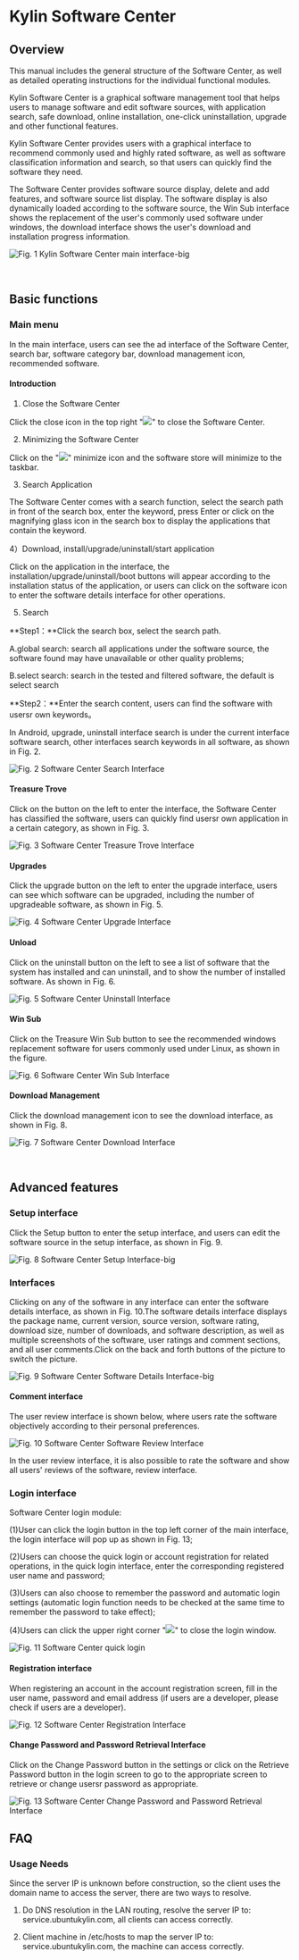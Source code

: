 # Kylin Software Center 
## Overview
This manual includes the general structure of the Software Center, as well as detailed operating instructions for the individual functional modules.

Kylin Software Center is a graphical software management tool that helps users to manage software and edit software sources, with application search, safe download, online installation, one-click uninstallation, upgrade and other functional features.

Kylin Software Center provides users with a graphical interface to recommend commonly used and highly rated software, as well as software classification information and search, so that users can quickly find the software they need.

The Software Center provides software source display, delete and add features, and software source list display. The software display is also dynamically loaded according to the software source, the Win Sub interface shows the replacement of the user's commonly used software under windows, the download interface shows the user's download and installation progress information.

![Fig. 1 Kylin Software Center main interface-big](image/1.png)

<br>

## Basic functions
### Main menu
In the main interface, users can see the ad interface of the Software Center, search bar, software category bar, download management icon, recommended software.

#### Introduction
1) Close the Software Center

Click the close icon in the top right "![](image/icon1-o.png)" to close the Software Center.

2) Minimizing the Software Center

Click on the "![](image/icon2-o.png)" minimize icon and the software store will minimize to the taskbar.

3) Search Application

The Software Center comes with a search function, select the search path in front of the search box, enter the keyword, press Enter or click on the magnifying glass icon in the search box to display the applications that contain the keyword.

4）Download, install/upgrade/uninstall/start application

Click on the application in the interface, the installation/upgrade/uninstall/boot buttons will appear according to the installation status of the application, or users can click on the software icon to enter the software details interface for other operations.

5) Search

**Step1：**Click the search box, select the search path.

A.global search: search all applications under the software source, the software found may have unavailable or other quality problems;

B.select search: search in the tested and filtered software, the default is select search

**Step2：**Enter the search content, users can find the software with usersr own keywords。

In Android, upgrade, uninstall interface search is under the current interface software search, other interfaces search keywords in all software, as shown in Fig. 2.

![Fig. 2 Software Center Search Interface](image/2.png)

#### Treasure Trove
Click on the button on the left to enter the interface, the Software Center has classified the software, users can quickly find usersr own application in a certain category, as shown in Fig. 3.

![Fig. 3 Software Center Treasure Trove Interface](image/3.png)

#### Upgrades
Click the upgrade button on the left to enter the upgrade interface, users can see which software can be upgraded, including the number of upgradeable software, as shown in Fig. 5.

![Fig. 4 Software Center Upgrade Interface](image/5.png)

#### Unload
Click on the uninstall button on the left to see a list of software that the system has installed and can uninstall, and to show the number of installed software. As shown in Fig. 6.

![Fig. 5 Software Center Uninstall Interface](image/6.png)

#### Win Sub
Click on the Treasure Win Sub button to see the recommended windows replacement software for users commonly used under Linux, as shown in the figure.

![Fig. 6 Software Center Win Sub Interface](image/7.png)

#### Download Management
Click the download management icon to see the download interface, as shown in Fig. 8.

![Fig. 7 Software Center Download Interface](image/8.png)

<br>

## Advanced features
### Setup interface
Click the Setup button to enter the setup interface, and users can edit the software source in the setup interface, as shown in Fig. 9.

![Fig. 8 Software Center Setup Interface-big](image/9.png)

### Interfaces
Clicking on any of the software in any interface can enter the software details interface, as shown in Fig. 10.The software details interface displays the package name, current version, source version, software rating, download size, number of downloads, and software description, as well as multiple screenshots of the software, user ratings and comment sections, and all user comments.Click on the back and forth buttons of the picture to switch the picture.

![Fig. 9 Software Center Software Details Interface-big](image/10.png)

#### Comment interface
The user review interface is shown below, where users rate the software objectively according to their personal preferences.

![Fig. 10 Software Center Software Review Interface](image/12.png)

In the user review interface, it is also possible to rate the software and show all users' reviews of the software, review interface.

### Login interface
Software Center login module: 

(1)User can click the login button in the top left corner of the main interface, the login interface will pop up as shown in Fig. 13;

(2)Users can choose the quick login or account registration for related operations, in the quick login interface, enter the corresponding registered user name and password;

(3)Users can also choose to remember the password and automatic login settings (automatic login function needs to be checked at the same time to remember the password to take effect);

(4)Users can click the upper right corner "![](image/icon1-o.png)" to close the login window.

![Fig. 11 Software Center quick login](image/13.png)

#### Registration interface
When registering an account in the account registration screen, fill in the user name, password and email address (if users are a developer, please check if users are a developer).

![Fig. 12 Software Center Registration Interface](image/14.png)

#### Change Password and Password Retrieval Interface
Click on the Change Password button in the settings or click on the Retrieve Password button in the login screen to go to the appropriate screen to retrieve or change usersr password as appropriate.

![Fig. 13 Software Center Change Password and Password Retrieval Interface](image/15.png)
<br>

## FAQ
### Usage Needs
Since the server IP is unknown before construction, so the client uses the domain name to access the server, there are two ways to resolve.

1) Do DNS resolution in the LAN routing, resolve the server IP to: service.ubuntukylin.com, all clients can access correctly.

2) Client machine in /etc/hosts to map the server IP to: service.ubuntukylin.com, the machine can access correctly.
